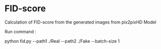 # FID-score
Calculation of FID-score from the generated images from pix2pixHD Model


Run command :

python fid.py --path1 ./Real --path2 ./Fake --batch-size 1
